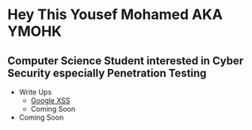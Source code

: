 # Hey This Yousef Mohamed AKA **YMOHK**
## Computer Science Student interested in Cyber Security especially Penetration Testing
- Write Ups
  + [Google XSS](https://jmohk.github.io/google-xss)
  + Coming Soon
- Coming Soon 
